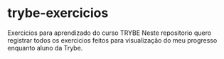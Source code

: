 # trybe-exercicios
Exercicios para aprendizado do curso TRYBE
Neste repositorio quero registrar todos os exercicios feitos para visualização do meu progresso enquanto aluno da Trybe.